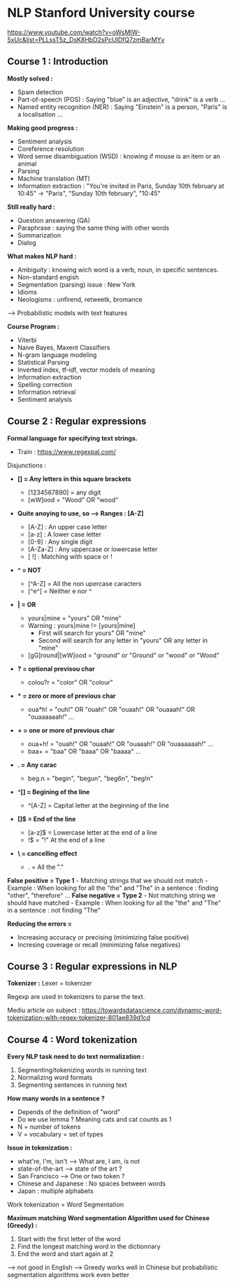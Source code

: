 # NLP Stanford University course
https://www.youtube.com/watch?v=oWsMIW-5xUc&list=PLLssT5z_DsK8HbD2sPcUIDfQ7zmBarMYv


## Course 1 : Introduction
**Mostly solved :**
- Spam detection
- Part-of-speech (POS) : Saying "blue" is an adjective, "drink" is a verb ...
- Named entity recognition (NER) : Saying "Einstein" is a person, "Paris" is a localisation ...

**Making good progress :**
- Sentiment analysis
- Coreference resolution
- Word sense disambiguation (WSD) : knowing if mouse is an item or an animal
- Parsing
- Machine translation (MT)
- Information extraction : "You're invited in Paris, Sunday 10th february at 10:45" -> "Paris", "Sunday 10th february", "10:45"

**Still really hard :**
- Question answering (QA)
- Paraphrase : saying the same thing with other words
- Summarization
- Dialog

**What makes NLP hard :**
- Ambiguity : knowing wich word is a verb, noun, in specific sentences.
- Non-standard engish
- Segmentation (parsing) issue : New York
- Idioms
- Neologisms : unfirend, retweetk, bromance

--> Probabilistic models with text features

**Course Program :**
- Viterbi
- Naive Bayes, Maxent Classifiers
- N-gram language modeling
- Statistical Parsing
- Inverted index, tf-idf, vector models of meaning
- Information extraction
- Spelling correction
- Information retrieval
- Sentiment analysis

## Course 2 : Regular expressions

**Formal language for specifying text strings.**

- Train : https://www.regexpal.com/

Disjunctions :
- **[] = Any letters in this square brackets**
    - [1234567890] = any digit
    - [wW]ood = "Wood" OR "wood"
- **Quite anoying to use, so --> Ranges : [A-Z]**
    - [A-Z] : An upper case letter
    - [a-z] : A lower case letter
    - [0-9] : Any single digit
    - [A-Za-Z] : Any uppercase or lowercase letter
    - [ !] : Matching with space or !

- **^ = NOT**
    - [^A-Z] = All the non upercase caracters
    - [^e^] = Neither e nor ^

- **| = OR**
    - yours|mine = "yours" OR "mine"
    - Warning : yours|mine != [yours|mine]
        - First will search for yours" OR "mine"
        - Second will search for any letter in "yours" OR any letter in "mine"
    - [gG]round|[wW]ood = "ground" or "Ground" or "wood" or "Wood"

- **? = optional previsou char**
    - colou?r = "color" OR "colour"

- **\* = zero or more of previous char**
    - oua*h! = "ouh!" OR "ouah!" OR "ouaah!" OR "ouaaah!" OR "ouaaaaaah!" ...

- **+ = one or more of previous char**
    - oua+h! = "ouah!" OR "ouaah!" OR "ouaaah!" OR "ouaaaaaah!" ...
    - baa+ = "baa" OR "baaa" OR "baaaa" ...

- **. = Any carac**
    - beg.n = "begin", "begun", "beg6n", "beg!n"

- **^[] = Begining of the line**
    - ^[A-Z] = Capital letter at the beginning of the line

- **[]$ = End of the line**
    - [a-z]$ = Lowercase letter at the end of a line
    - !$ = "!" At the end of a line

- **\ = cancelling effect**
    - \. = All the "."

**False positive = Type 1**
    - Matching strings that we should not match
    - Example : When looking for all the "the" and "The" in a sentence : finding "other", "therefore" ...
**False negative = Type 2**
    - Not matching string we should have matched
    - Example : When looking for all the "the" and "The" in a sentence : not finding "The"

**Reducing the errors =**
- Increasing accuracy or precising (minimizing false positive)
- Incresing coverage or recall (minimizing false negatives)

## Course 3 : Regular expressions in NLP

**Tokenizer :**
Lexer = tokenizer

Regexp are used in tokenizers to parse the text.

Mediu article on subject : https://towardsdatascience.com/dynamic-word-tokenization-with-regex-tokenizer-801ae839d1cd

## Course 4 : Word tokenization

**Every NLP task need to do text normalization :**
1. Segmenting/tokenizing words in running text
2. Normalizing word formats
3. Segmenting sentences in running text

**How many words in a sentence ?**
- Depends of the definition of "word"
- Do we use lemma ? Meaning cats and cat counts as 1
- N = number of tokens
- V = vocabulary = set of types

**Issue in tokenization :**
- what're, I'm, isn't --> What are, I am, is not
- state-of-the-art --> state of the art ?
- San Francisco --> One or two token ?
- Chinese and Japanese : No spaces between words
- Japan : multiple alphabets

Work tokenization = Word Segmentation

**Maximum matching Word segmentation Algorithm used for Chinese (Greedy) :**
1. Start with the first letter of the word
2. Find the longest matching word in the dictionnary
3. End the word and start again at 2

--> not good in English
--> Greedy works well in Chinese but probabilistic segmentation algorithms work even better

